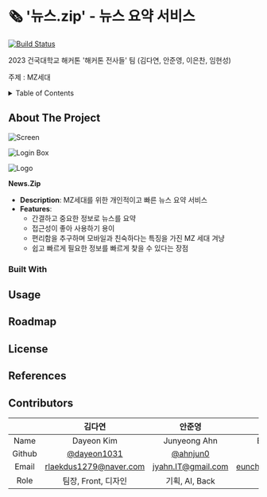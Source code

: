# 🗞️ '뉴스.zip' - 뉴스 요약 서비스

[![Build Status](https://img.shields.io/badge/status-Developing-green)](https://github.com/Hackaton-Warriors/2023-Konkuk-Univ-HACKATON/)

<!-- ![License]() -->

2023 건국대학교 해커톤 '해커톤 전사들' 팀 (김다연, 안준영, 이은찬, 임현성)

주제 : MZ세대

<!-- TABLE OF CONTENTS -->

<details>
  <summary>Table of Contents</summary>
  <ol>
    <li>
      <a href="#about-the-project">About The Project</a>
      <ul>
        <li><a href="#built-with">Built With</a></li>
      </ul>
    </li>
    <li><a href="#usage">Usage</a></li>
    <li><a href="#roadmap">Roadmap</a></li>
    <li><a href="#license">License</a></li>
    <li><a href="#references">References</a></li>
    <li><a href="#contributors">Contributors</a></li>
  </ol>
</details>
<!-- ABOUT THE PROJECT -->

## About The Project

![Screen](screen.png)

![Login Box](login-box.png)

![Logo](logo.png)

**News.Zip**
- **Description**: MZ세대를 위한 개인적이고 빠른 뉴스 요약 서비스
- **Features**:
  - 간결하고 중요한 정보로 뉴스를 요약
  - 접근성이 좋아 사용하기 용이
  - 편리함을 추구하며 모바일과 친숙하다는 특징을 가진 MZ 세대 겨냥
  - 쉽고 빠르게 필요한 정보를 빠르게 찾을 수 있다는 장점
### Built With

<!-- USAGE EXAMPLES -->

## Usage

<!-- ROADMAP -->

## Roadmap

<!-- LICENSE -->

## License

<!-- References -->

## References

<!-- Contributors -->

## Contributors

|        |     김다연     |     안준영     |     이은찬     |     임현성     |
|:------:|:--------------:|:--------------:|:--------------:|:--------------:|
|  Name  | Dayeon Kim | Junyeong Ahn | Eunchan Lee | Hyunsung Lim |
| Github | [@dayeon1031](https://github.com/dayeon1031) | [@ahnjun0](https://github.com/ahnjun0) | [@Welsee](https://github.com/Welsee) | [@hsung3313](https://github.com/hsung3313) |
|  Email  | rlaekdus1279@naver.com | jyahn.IT@gmail.com | eunchan28@naver.com | hsung3313@gmail.com |
|  Role  | 팀장, Front, 디자인 | 기획, AI, Back | Back | Front |
